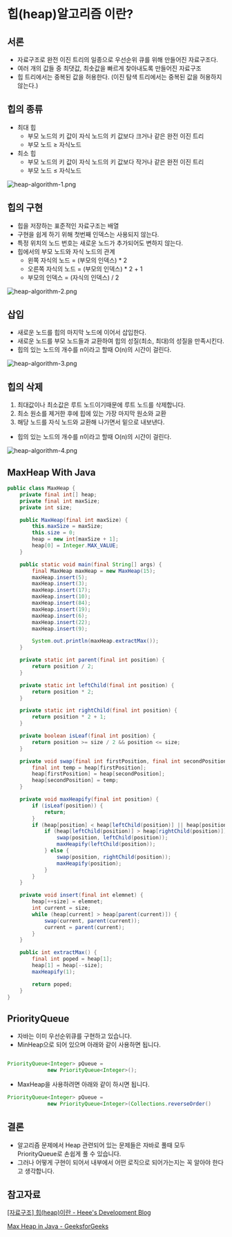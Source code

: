 # 힙(heap)알고리즘 이란?

## 서론

- 자료구조로 완전 이진 트리의 일종으로 우선순위 큐를 위해 만들어진 자료구조다.
- 여러 개의 값들 중 최댓값, 최솟값을 빠르게 찾아내도록 만들어진 자료구조
- 힙 트리에서는 중복된 값을 허용한다. (이진 탐색 트리에서는 중복된 값을 허용하지 않는다.)

## 힙의 종류

- 최대 힙
    - 부모 노드의 키 값이 자식 노드의 키 값보다 크거나 같은 완전 이진 트리
    - 부모 노드 ≥ 자식노드
- 최소 힙
    - 부모 노드의 키 값이 자식 노드의 키 값보다 작거나 같은 완전 이진 트리
    - 부모 노드 ≤ 자식노드

![heap-algorithm-1.png](https://github.com/ksy90101/TIL/blob/master/computerScience/image/heap-algorithm-1.png?raw=true)

## 힙의 구현

- 힙을 저장하는 표준적인 자료구조는 배열
- 구현을 쉽게 하기 위해 첫번째 인덱스는 사용되지 않는다.
- 특정 위치의 노드 번호는 새로운 노드가 추가되어도 변하지 않는다.
- 힙에서의 부모 노드와 자식 노드의 관계
    - 왼쪽 자식의 노드 = (부모의 인덱스) * 2
    - 오른쪽 자식의 노드 = (부모의 인덱스) * 2 + 1
    - 부모의 인덱스 = (자식의 인덱스) / 2

![heap-algorithm-2.png](https://github.com/ksy90101/TIL/blob/master/computerScience/image/heap-algorithm-2.png?raw=true)

## 삽입

- 새로운 노드를 힙의 마지막 노드에 이어서 삽입한다.
- 새로운 노드를 부모 노드들과 교환하여 힙의 성질(최소, 최대)의 성질을 만족시킨다.
- 힙의 있는 노드의 개수를 n이라고 할때 O(n)의 시간이 걸린다.

![heap-algorithm-3.png](https://github.com/ksy90101/TIL/blob/master/computerScience/image/heap-algorithm-3.png?raw=true)

## 힙의 삭제

1. 최대값이나 최소값은 루트 노드이기때문에 루트 노드를 삭제합니다.
2. 최소 원소를 제거한 후에 힙에 있는 가장 마지막 원소와 교환
3. 해당 노드를 자식 노드와 교환해 나가면서 밑으로 내보낸다.
- 힙의 있는 노드의 개수를 n이라고 할때 O(n)의 시간이 걸린다.

![heap-algorithm-4.png](https://github.com/ksy90101/TIL/blob/master/computerScience/image/heap-algorithm-4.png?raw=true)

## MaxHeap With Java

```java
public class MaxHeap {
    private final int[] heap;
    private final int maxSize;
    private int size;

    public MaxHeap(final int maxSize) {
        this.maxSize = maxSize;
        this.size = 0;
        heap = new int[maxSize + 1];
        heap[0] = Integer.MAX_VALUE;
    }

    public static void main(final String[] args) {
        final MaxHeap maxHeap = new MaxHeap(15);
        maxHeap.insert(5);
        maxHeap.insert(3);
        maxHeap.insert(17);
        maxHeap.insert(10);
        maxHeap.insert(84);
        maxHeap.insert(19);
        maxHeap.insert(6);
        maxHeap.insert(22);
        maxHeap.insert(9);

        System.out.println(maxHeap.extractMax());
    }

    private static int parent(final int position) {
        return position / 2;
    }

    private static int leftChild(final int position) {
        return position * 2;
    }

    private static int rightChild(final int position) {
        return position * 2 + 1;
    }

    private boolean isLeaf(final int position) {
        return position >= size / 2 && position <= size;
    }

    private void swap(final int firstPosition, final int secondPosition) {
        final int temp = heap[firstPosition];
        heap[firstPosition] = heap[secondPosition];
        heap[secondPosition] = temp;
    }

    private void maxHeapify(final int position) {
        if (isLeaf(position)) {
            return;
        }
        if (heap[position] < heap[leftChild(position)] || heap[position] < heap[rightChild(position)]) {
            if (heap[leftChild(position)] > heap[rightChild(position)]) {
                swap(position, leftChild(position));
                maxHeapify(leftChild(position));
            } else {
                swap(position, rightChild(position));
                maxHeapify(position);
            }
        }
    }

    private void insert(final int elemnet) {
        heap[++size] = elemnet;
        int current = size;
        while (heap[current] > heap[parent(current)]) {
            swap(current, parent(current));
            current = parent(current);
        }
    }

    public int extractMax() {
        final int poped = heap[1];
        heap[1] = heap[--size];
        maxHeapify(1);

        return poped;
    }
}
```

## PriorityQueue

- 자바는 이미 우선순위큐를 구현하고 있습니다.
- MinHeap으로 되어 있으며 아래와 같이 사용하면 됩니다.

```java

PriorityQueue<Integer> pQueue =  
             new PriorityQueue<Integer>();
```

- MaxHeap을 사용하려면 아래와 같이 하시면 됩니다.

```java
PriorityQueue<Integer> pQueue =  
             new PriorityQueue<Integer>(Collections.reverseOrder()
```

## 결론

- 알고리즘 문제에서 Heap 관련되어 있는 문제들은 자바로 풀때 모두 PriorityQueue로 손쉽게 풀 수 있습니다.
- 그러나 어떻게 구현이 되어서 내부에서 어떤 로직으로 되어가는지는 꼭 알아야 한다고 생각합니다.

## 참고자료

[[자료구조] 힙(heap)이란 - Heee's Development Blog](https://gmlwjd9405.github.io/2018/05/10/data-structure-heap.html)

[Max Heap in Java - GeeksforGeeks](https://www.geeksforgeeks.org/max-heap-in-java/)
